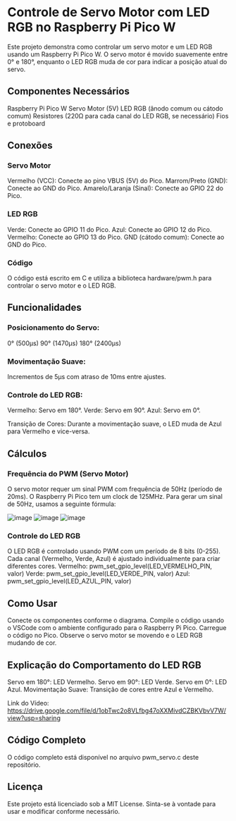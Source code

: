 # Controle de Servo Motor com LED RGB no Raspberry Pi Pico W
Este projeto demonstra como controlar um servo motor e um LED RGB usando um Raspberry Pi Pico W. O servo motor é movido suavemente entre 0° e 180°, enquanto o LED RGB muda de cor para indicar a posição atual do servo.

## Componentes Necessários
Raspberry Pi Pico W
Servo Motor (5V)
LED RGB (ânodo comum ou cátodo comum)
Resistores (220Ω para cada canal do LED RGB, se necessário)
Fios e protoboard

## Conexões
### Servo Motor
Vermelho (VCC): Conecte ao pino VBUS (5V) do Pico.
Marrom/Preto (GND): Conecte ao GND do Pico.
Amarelo/Laranja (Sinal): Conecte ao GPIO 22 do Pico.

### LED RGB
Verde: Conecte ao GPIO 11 do Pico.
Azul: Conecte ao GPIO 12 do Pico.
Vermelho: Conecte ao GPIO 13 do Pico.
GND (cátodo comum): Conecte ao GND do Pico.

### Código
O código está escrito em C e utiliza a biblioteca hardware/pwm.h para controlar o servo motor e o LED RGB.

## Funcionalidades
### Posicionamento do Servo:
0° (500µs)
90° (1470µs)
180° (2400µs)

### Movimentação Suave:
Incrementos de 5µs com atraso de 10ms entre ajustes.

### Controle do LED RGB:
Vermelho: Servo em 180°.
Verde: Servo em 90°.
Azul: Servo em 0°.

Transição de Cores: Durante a movimentação suave, o LED muda de Azul para Vermelho e vice-versa.

## Cálculos
### Frequência do PWM (Servo Motor)
O servo motor requer um sinal PWM com frequência de 50Hz (período de 20ms). O Raspberry Pi Pico tem um clock de 125MHz. Para gerar um sinal de 50Hz, usamos a seguinte fórmula:

![image](https://github.com/user-attachments/assets/43c4c341-fc2f-436f-af55-aeae35a2e33a)
![image](https://github.com/user-attachments/assets/989eaee4-7944-45a5-bde5-7759a314c974)
![image](https://github.com/user-attachments/assets/e2a3b3d9-0bcd-4011-b4c1-f81d1f49d743)

### Controle do LED RGB
O LED RGB é controlado usando PWM com um período de 8 bits (0-255). Cada canal (Vermelho, Verde, Azul) é ajustado individualmente para criar diferentes cores.
Vermelho: pwm_set_gpio_level(LED_VERMELHO_PIN, valor)
Verde: pwm_set_gpio_level(LED_VERDE_PIN, valor)
Azul: pwm_set_gpio_level(LED_AZUL_PIN, valor)

## Como Usar
Conecte os componentes conforme o diagrama.
Compile o código usando o VSCode com o ambiente configurado para o Raspberry Pi Pico.
Carregue o código no Pico.
Observe o servo motor se movendo e o LED RGB mudando de cor.

## Explicação do Comportamento do LED RGB
Servo em 180°: LED Vermelho.
Servo em 90°: LED Verde.
Servo em 0°: LED Azul.
Movimentação Suave: Transição de cores entre Azul e Vermelho.

Link do Vídeo: https://drive.google.com/file/d/1obTwc2o8VLfbg47oXXMivdCZBKVbvV7W/view?usp=sharing

## Código Completo
O código completo está disponível no arquivo pwm_servo.c deste repositório.

## Licença
Este projeto está licenciado sob a MIT License. Sinta-se à vontade para usar e modificar conforme necessário.
